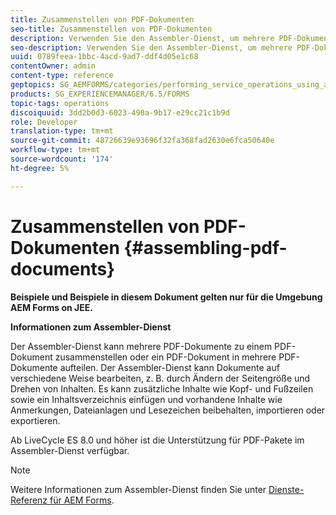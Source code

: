 ```yaml
---
title: Zusammenstellen von PDF-Dokumenten
seo-title: Zusammenstellen von PDF-Dokumenten
description: Verwenden Sie den Assembler-Dienst, um mehrere PDF-Dokumente in einem PDF-Dokument zusammenzuführen oder ein PDF-Dokument in mehrere PDF-Dokumente aufzuteilen.
seo-description: Verwenden Sie den Assembler-Dienst, um mehrere PDF-Dokumente in einem PDF-Dokument zusammenzuführen oder ein PDF-Dokument in mehrere PDF-Dokumente aufzuteilen.
uuid: 0789feea-1bbc-4acd-9ad7-ddf4d05e1c68
contentOwner: admin
content-type: reference
geptopics: SG_AEMFORMS/categories/performing_service_operations_using_apis
products: SG_EXPERIENCEMANAGER/6.5/FORMS
topic-tags: operations
discoiquuid: 3dd2b0d3-6023-490a-9b17-e29cc21c1b9d
role: Developer
translation-type: tm+mt
source-git-commit: 48726639e93696f32fa368fad2630e6fca50640e
workflow-type: tm+mt
source-wordcount: '174'
ht-degree: 5%

---
```



# Zusammenstellen von PDF-Dokumenten {#assembling-pdf-documents}

**Beispiele und Beispiele in diesem Dokument gelten nur für die Umgebung AEM Forms on JEE.**

**Informationen zum Assembler-Dienst**

Der Assembler-Dienst kann mehrere PDF-Dokumente zu einem PDF-Dokument zusammenstellen oder ein PDF-Dokument in mehrere PDF-Dokumente aufteilen. Der Assembler-Dienst kann Dokumente auf verschiedene Weise bearbeiten, z. B. durch Ändern der Seitengröße und Drehen von Inhalten. Es kann zusätzliche Inhalte wie Kopf- und Fußzeilen sowie ein Inhaltsverzeichnis einfügen und vorhandene Inhalte wie Anmerkungen, Dateianlagen und Lesezeichen beibehalten, importieren oder exportieren.

Ab LiveCycle ES 8.0 und höher ist die Unterstützung für PDF-Pakete im Assembler-Dienst verfügbar.

>[!NOTE]
>
>Weitere Informationen zum Assembler-Dienst finden Sie unter [Dienste-Referenz für AEM Forms](https://www.adobe.com/go/learn_aemforms_services_63).

